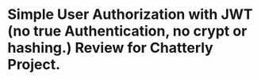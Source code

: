 # Simple User Authorization with JWT (no true Authentication, no crypt or hashing.) Review for Chatterly Project.
